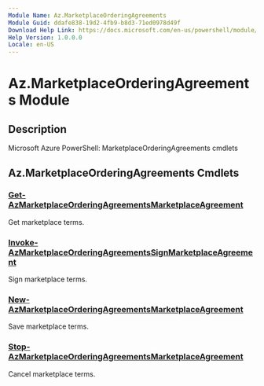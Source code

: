 ```yaml
---
Module Name: Az.MarketplaceOrderingAgreements
Module Guid: ddafe838-19d2-4fb9-b8d3-71ed0978d49f
Download Help Link: https://docs.microsoft.com/en-us/powershell/module/az.marketplaceorderingagreements
Help Version: 1.0.0.0
Locale: en-US
---
```


# Az.MarketplaceOrderingAgreements Module
## Description
Microsoft Azure PowerShell: MarketplaceOrderingAgreements cmdlets

## Az.MarketplaceOrderingAgreements Cmdlets
### [Get-AzMarketplaceOrderingAgreementsMarketplaceAgreement](Get-AzMarketplaceOrderingAgreementsMarketplaceAgreement.md)
Get marketplace terms.

### [Invoke-AzMarketplaceOrderingAgreementsSignMarketplaceAgreement](Invoke-AzMarketplaceOrderingAgreementsSignMarketplaceAgreement.md)
Sign marketplace terms.

### [New-AzMarketplaceOrderingAgreementsMarketplaceAgreement](New-AzMarketplaceOrderingAgreementsMarketplaceAgreement.md)
Save marketplace terms.

### [Stop-AzMarketplaceOrderingAgreementsMarketplaceAgreement](Stop-AzMarketplaceOrderingAgreementsMarketplaceAgreement.md)
Cancel marketplace terms.

